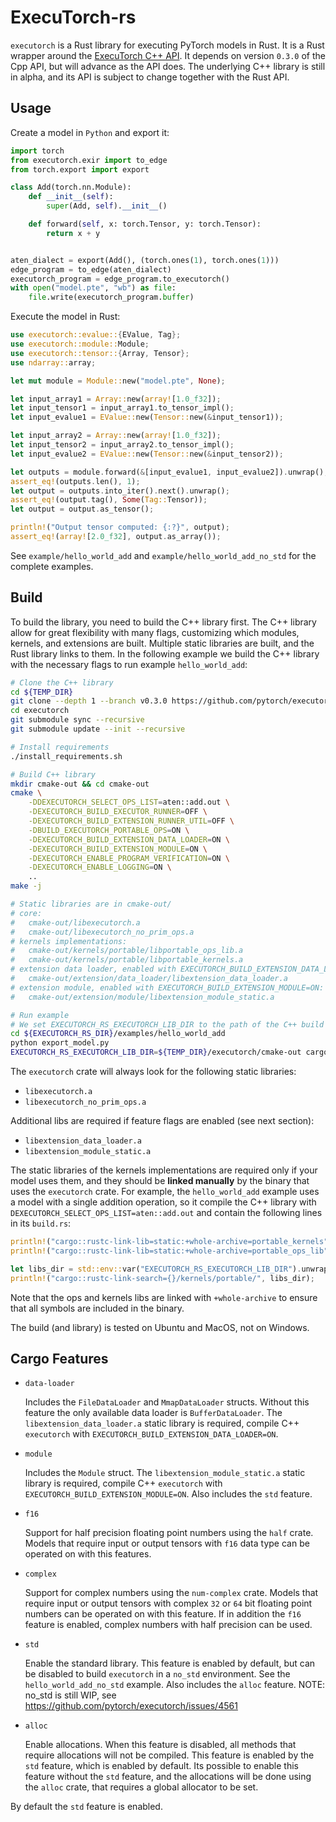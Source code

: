 # ExecuTorch-rs

`executorch` is a Rust library for executing PyTorch models in Rust.
It is a Rust wrapper around the [ExecuTorch C++ API](https://pytorch.org/executorch).
It depends on version `0.3.0` of the Cpp API, but will advance as the API does.
The underlying C++ library is still in alpha, and its API is subject to change together with the Rust API.

## Usage
Create a model in `Python` and export it:
```python
import torch
from executorch.exir import to_edge
from torch.export import export

class Add(torch.nn.Module):
    def __init__(self):
        super(Add, self).__init__()

    def forward(self, x: torch.Tensor, y: torch.Tensor):
        return x + y


aten_dialect = export(Add(), (torch.ones(1), torch.ones(1)))
edge_program = to_edge(aten_dialect)
executorch_program = edge_program.to_executorch()
with open("model.pte", "wb") as file:
    file.write(executorch_program.buffer)
```
Execute the model in Rust:
```rust
use executorch::evalue::{EValue, Tag};
use executorch::module::Module;
use executorch::tensor::{Array, Tensor};
use ndarray::array;

let mut module = Module::new("model.pte", None);

let input_array1 = Array::new(array![1.0_f32]);
let input_tensor1 = input_array1.to_tensor_impl();
let input_evalue1 = EValue::new(Tensor::new(&input_tensor1));

let input_array2 = Array::new(array![1.0_f32]);
let input_tensor2 = input_array2.to_tensor_impl();
let input_evalue2 = EValue::new(Tensor::new(&input_tensor2));

let outputs = module.forward(&[input_evalue1, input_evalue2]).unwrap();
assert_eq!(outputs.len(), 1);
let output = outputs.into_iter().next().unwrap();
assert_eq!(output.tag(), Some(Tag::Tensor));
let output = output.as_tensor();

println!("Output tensor computed: {:?}", output);
assert_eq!(array![2.0_f32], output.as_array());
```
See `example/hello_world_add` and `example/hello_world_add_no_std` for the complete examples.

## Build
To build the library, you need to build the C++ library first.
The C++ library allow for great flexibility with many flags, customizing which modules, kernels, and extensions are built.
Multiple static libraries are built, and the Rust library links to them.
In the following example we build the C++ library with the necessary flags to run example `hello_world_add`:
```bash
# Clone the C++ library
cd ${TEMP_DIR}
git clone --depth 1 --branch v0.3.0 https://github.com/pytorch/executorch.git
cd executorch
git submodule sync --recursive
git submodule update --init --recursive

# Install requirements
./install_requirements.sh

# Build C++ library
mkdir cmake-out && cd cmake-out
cmake \
    -DDEXECUTORCH_SELECT_OPS_LIST=aten::add.out \
    -DEXECUTORCH_BUILD_EXECUTOR_RUNNER=OFF \
    -DEXECUTORCH_BUILD_EXTENSION_RUNNER_UTIL=OFF \
    -DBUILD_EXECUTORCH_PORTABLE_OPS=ON \
    -DEXECUTORCH_BUILD_EXTENSION_DATA_LOADER=ON \
    -DEXECUTORCH_BUILD_EXTENSION_MODULE=ON \
    -DEXECUTORCH_ENABLE_PROGRAM_VERIFICATION=ON \
    -DEXECUTORCH_ENABLE_LOGGING=ON \
    ..
make -j

# Static libraries are in cmake-out/
# core:
#   cmake-out/libexecutorch.a
#   cmake-out/libexecutorch_no_prim_ops.a
# kernels implementations:
#   cmake-out/kernels/portable/libportable_ops_lib.a
#   cmake-out/kernels/portable/libportable_kernels.a
# extension data loader, enabled with EXECUTORCH_BUILD_EXTENSION_DATA_LOADER=ON:
#   cmake-out/extension/data_loader/libextension_data_loader.a
# extension module, enabled with EXECUTORCH_BUILD_EXTENSION_MODULE=ON:
#   cmake-out/extension/module/libextension_module_static.a

# Run example
# We set EXECUTORCH_RS_EXECUTORCH_LIB_DIR to the path of the C++ build output
cd ${EXECUTORCH_RS_DIR}/examples/hello_world_add
python export_model.py
EXECUTORCH_RS_EXECUTORCH_LIB_DIR=${TEMP_DIR}/executorch/cmake-out cargo run
```

The `executorch` crate will always look for the following static libraries:
- `libexecutorch.a`
- `libexecutorch_no_prim_ops.a`

Additional libs are required if feature flags are enabled (see next section):
- `libextension_data_loader.a`
- `libextension_module_static.a`

The static libraries of the kernels implementations are required only if your model uses them, and they should be **linked manually** by the binary that uses the `executorch` crate.
For example, the `hello_world_add` example uses a model with a single addition operation, so it compile the C++ library with `DEXECUTORCH_SELECT_OPS_LIST=aten::add.out` and contain the following lines in its `build.rs`:
```rust
println!("cargo::rustc-link-lib=static:+whole-archive=portable_kernels");
println!("cargo::rustc-link-lib=static:+whole-archive=portable_ops_lib");

let libs_dir = std::env::var("EXECUTORCH_RS_EXECUTORCH_LIB_DIR").unwrap();
println!("cargo::rustc-link-search={}/kernels/portable/", libs_dir);
```
Note that the ops and kernels libs are linked with `+whole-archive` to ensure that all symbols are included in the binary.

The build (and library) is tested on Ubuntu and MacOS, not on Windows.

## Cargo Features
- `data-loader`

    Includes the `FileDataLoader` and `MmapDataLoader` structs. Without this feature the only available data loader is `BufferDataLoader`. The `libextension_data_loader.a` static library is required, compile C++ `executorch` with `EXECUTORCH_BUILD_EXTENSION_DATA_LOADER=ON`.

- `module`

    Includes the `Module` struct. The `libextension_module_static.a` static library is required, compile C++ `executorch` with `EXECUTORCH_BUILD_EXTENSION_MODULE=ON`.
    Also includes the `std` feature.

- `f16`

    Support for half precision floating point numbers using the `half` crate. Models that require input or output tensors with `f16` data type can be operated on with this features.

- `complex`

    Support for complex numbers using the `num-complex` crate. Models that require input or output tensors with complex `32` or `64` bit floating point numbers can be operated on with this feature. If in addition the `f16` feature is enabled, complex numbers with half precision can be used.

- `std`

    Enable the standard library. This feature is enabled by default, but can be disabled to build `executorch` in a `no_std` environment.
    See the `hello_world_add_no_std` example.
    Also includes the `alloc` feature.
    NOTE: no_std is still WIP, see https://github.com/pytorch/executorch/issues/4561

- `alloc`

    Enable allocations.
    When this feature is disabled, all methods that require allocations will not be compiled.
    This feature is enabled by the `std` feature, which is enabled by default.
    Its possible to enable this feature without the `std` feature, and the allocations will be done using the `alloc` crate, that requires a global allocator to be set.

By default the `std` feature is enabled.
